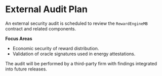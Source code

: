 # External Audit Plan

An external security audit is scheduled to review the `RewardEngineMB` contract and related components.

**Focus Areas**
- Economic security of reward distribution.
- Validation of oracle signatures used in energy attestations.

The audit will be performed by a third-party firm with findings integrated into future releases.
